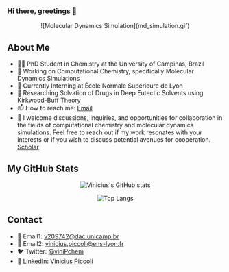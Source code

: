 ### Hi there, greetings 👋

<div align="center">
![Molecular Dynamics Simulation](md_simulation.gif)
</div>

## About Me

- 👨‍🎓 PhD Student in Chemistry at the University of Campinas, Brazil
- 🔬 Working on Computational Chemistry, specifically Molecular Dynamics Simulations
- 📍 Currently Interning at École Normale Supérieure de Lyon
- 💼 Researching Solvation of Drugs in Deep Eutectic Solvents using Kirkwood-Buff Theory
- 📫 How to reach me: [Email](mailto:viniciuspiccoli45@gmail.com)
- 💬 I welcome discussions, inquiries, and opportunities for collaboration in the fields of computational chemistry and molecular dynamics simulations. Feel free to reach out if my work resonates with your interests or if you wish to discuss potential avenues for cooperation. [Scholar](https://scholar.google.com/citations?user=nkRx62EAAAAJ&hl=pt-BR)

## My GitHub Stats

<div align="center">
  
![Vinicius's GitHub stats](https://github-readme-stats.vercel.app/api?username=viniciuspiccoli&show_icons=true&theme=transparent)

![Top Langs](https://github-readme-stats.vercel.app/api/top-langs/?username=viniciuspiccoli&layout=compact&theme=transparent)

</div>

## Contact

- 📧 Email1: [v209742@dac.unicamp.br](v209742@dac.unicamp.br)
- 📧 Email2: [vinicius.piccoli@ens-lyon.fr](vinicius.piccoli@ens-lyon.fr)
- 🐦 Twitter: [@viniPchem](https://twitter.com/viniPchem)
- 💼 LinkedIn: [Vinicius Piccoli](https://linkedin.com/in/yourprofile)

